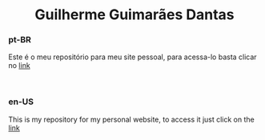 <h1 align="center">Guilherme Guimarães Dantas</h1>

<h3>pt-BR</h3>

Este é o meu repositório para meu site pessoal, para acessa-lo basta clicar no [link]([https://www.guinobre.tech/](https://guilhermenobre.github.io/portfolio-guilherme/))

<br>
<h3>en-US</h3>

This is my repository for my personal website, to access it just click on the [link]([https://www.guinobre.tech/](https://guilhermenobre.github.io/portfolio-guilherme/))
